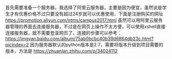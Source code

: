 首先需要准备一个服务器，我选择了阿里云服务器，主要是因为便宜，虽然说是学生才有优惠价格不过只要没有超过24岁就可以优惠使用，下面是注册购买的网址
https://promotion.aliyun.com/ntms/campus2017.html
虽然可以用阿里云服务器管理的界面去连接服务器，不过是在网页上操作不太方便，可以使用xshell直接连接服务器，就不需要登录网页了，连接的步骤可以参考：
https://jingyan.baidu.com/album/75ab0bcbc40b39d6864db23c.html?picindex=2
因为服务器默认的python版本是2.7，需要将版本升级到项目需要的版本，方法是
https://zhuanlan.zhihu.com/p/34024112

